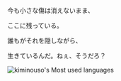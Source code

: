 今も小さな傷は消えないまま、

ここに残っている。

誰もがそれを隠しながら、

生きているんだ。ねぇ、そうだろ？

![kiminouso's Most used languages](https://github-readme-stats.vercel.app/api/top-langs?username=shigatsu-wa-kimi-no-uso&show_icons=true&count_private=false&theme=gotham&hide=javascript,html,css,Cmake,Makefile)
